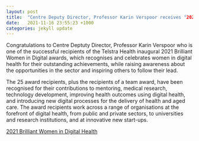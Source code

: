 ```yaml
---
layout: post
title:  "Centre Deputy Director, Professor Karin Verspoor receives "2021 Brilliant Women in Digital Health" award
date:   2021-11-16 23:55:23 +1000
categories: jekyll update
---
```

Congratulations to Centre Deptuty Director, Professor Karin Verspoor who is one of the successful recipients of the Telstra Health inaugural 2021 Brilliant Women in Digital awards, which recognises and celebrates women in digital health for their outstanding achievements, while raising awareness about the opportunities in the sector and inspiring others to follow their lead.

The 25 award recipients, plus the recipients of a team award, have been recognised for their contributions to mentoring, medical research, technology development, improving health outcomes using digital health, and introducing new digital processes for the delivery of health and aged care. The award recipients work across a range of organisations at the forefront of digital health, from public and private sectors, to universities and research institutions, and at innovative new start-ups.

[2021 Brilliant Women in Digital Health](https://www.telstrahealth.com/content/dam/telstrahealth/pdf-downloads/Awards%20Report%20Final.pdf#page=23)
